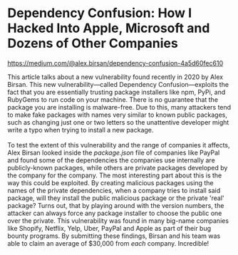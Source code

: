 # Dependency Confusion: How I Hacked Into Apple, Microsoft and Dozens of Other Companies
https://medium.com/@alex.birsan/dependency-confusion-4a5d60fec610

This article talks about a new vulnerability found recently in 2020 by Alex Birsan. This new vulnerability&mdash;called Dependency Confusion&mdash;exploits the fact that you are essentially trusting package installers like npm, PyPi, and RubyGems to run code on your machine. There is no guarantee that the package you are installing is malware-free. Due to this, many attackers tend to make fake packages with names very similar to known public packages, such as changing just one or two letters so the unattentive developer might write a typo when trying to install a new package. <br> 
<br>
To test the extent of this vulnerability and the range of companies it affects, Alex Birsan looked inside the *package.json* file of companies like PayPal and found some of the dependencies the companies use internally are publicly-known packages, while others are private packages developed by the company for the company. The most interesting part about this is the way this could be exploited. By creating malicious packages using the names of the private dependencies, when a company tries to install said package, will they install the public malicious package or the private 'real' package? Turns out, that by playing around with the version numbers, the attacker can always force any package installer to choose the public one over the private. This vulnerability was found in many big-name companies like Shopify, Netflix, Yelp, Uber, PayPal and Apple as part of their bug bounty programs. By submitting these findings, Birsan and his team was able to claim an average of $30,000 from *each* company. Incredible!
